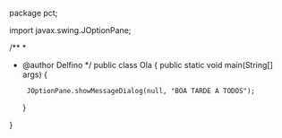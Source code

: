 package pct;

import javax.swing.JOptionPane;

/**
 *
 * @author Delfino
 */
public class Ola {
    public static void main(String[] args) {
        
        JOptionPane.showMessageDialog(null, "BOA TARDE Á TODOS");
        
    }
    
}

